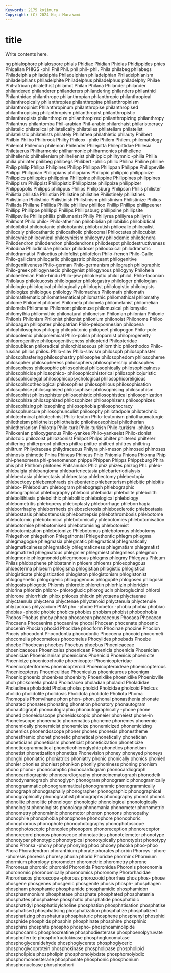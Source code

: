 ```yaml
---
Keywords: 2175 kojimura
Copyright: (C) 2024 Koji Murakami
---
```


# title

Write contents here.



ng phialophore phialospore phials Phidiac Phidian Phidias
Phidippides phies Phigalian PHIGS -phil Phil Phil. phil phil- phil.
Phila philabeg philabegs Philadelphia philadelphia Philadelphian philadelphian Philadelphianism philadelphians philadelphite
Philadelphus philadelphus philadelphy Philae Phil-african philalethist philamot Philan Philana Philander
philander philandered philanderer philanderers philandering philanders philanthid Philanthidae philanthrope philanthropian
philanthropic philanthropical philanthropically philanthropies philanthropine philanthropinism philanthropinist Philanthropinum philanthropise philanthropised
philanthropising philanthropism philanthropist philanthropistic philanthropists philanthropize philanthropized philanthropizing philanthropy Philanthus
philantomba Phil-arabian Phil-arabic philarchaist philaristocracy philatelic philatelical philatelically philatelies philatelism
philatelist philatelistic philatelists philately Philathea philathletic philauty Philbert Philbin Philbo
Philbrook Philby Philcox -phile Philem Philem. philematology Philemol Philemon philemon
Philender Philepitta Philepittidae Philesia Philetaerus Philharmonic philharmonic philharmonics philhellene philhellenic
philhellenism philhellenist philhippic philhymnic -philia Philia philia philiater philibeg philibegs
Philibert -philic philic Philina Philine philine Philip philip Philipa Philipines
Philipp Philippa Philippan Philippe Philippeville Philippi Philippian Philippians philippians Philippic
philippic philippicize Philippics philippics philippina Philippine philippine Philippines philippines Philippism
Philippist Philippistic Philippizate philippize philippizer Philippopolis Philipps philippus Philips Philipsburg
Philipson Philis philister Philistia philistia Philistian Philistine philistine Philistinely philistines
Philistinian Philistinic Philistinish Philistinism philistinism Philistinize Philius Phillada Phillane Phillida
Phillie phillilew philliloo Phillip Phillipe phillipeener Phillipp Phillippe phillippi Phillips
Phillipsburg phillipsine phillipsite Phillipsville Phillis phillis phillumenist Philly Phillyrea phillyrea
phillyrin Philmont Philo philo- Philo-athenian philobiblian philobiblic philobiblical philobiblist philobotanic
philobotanist philobrutish philocalic philocalist philocaly philocathartic philocatholic philocomal Philoctetes philocubist
philocynic philocynical philocynicism philocyny philodemic philodendra Philodendron philodendron philodendrons philodespot
philodestructiveness Philodina Philodinidae philodox philodoxer philodoxical philodramatic philodramatist Philoetius philofelist
philofelon Philo-french Philo-Gallic Philo-gallicism philogarlic philogastric philogeant philogenitive philogenitiveness Philo-german
Philo-germanism philograph philographic Philo-greek philogynaecic philogynist philogynous philogyny Philohela philohellenian
Philo-hindu Philo-jew philokleptic philol philol. Philo-laconian Philolaus philoleucosis philologaster philologastry
philologer philologian philologic philological philologically philologist philologistic philologists philologize philologue
philology Philomachus Philomath philomath philomathematic philomathematical philomathic philomathical philomathy philome
Philomel philomel Philomela philomela philomelanist philomelian philomels Philomena Philomont philomuse
philomusical philomystic philomythia philomythic philonatural philoneism Philonian philonian Philonic Philonis
Philonism Philonist philonist philonium philonoist Philonome Philoo philopagan philopater philopatrian
Philo-peloponnesian philopena philophilosophos philopig philoplutonic philopoet philopogon Philo-pole philopolemic philopolemical
Philo-polish philopornist philoprogeneity philoprogenitive philoprogenitiveness philopterid Philopteridae philopublican philoradical philorchidaceous
philornithic philorthodox Philo-russian philos philos. Philo-slav Philo-slavism philosoph philosophaster philosophastering
philosophastry philosophe philosophedom philosopheme philosopher philosopheress philosophers philosophership philosophes philosophess
philosophic philosophical philosophically philosophicalness philosophicide philosophico- philosophicohistorical philosophicojuristic philosophicolegal philosophicopsychological
philosophicoreligious philosophicotheological philosophies philosophilous philosophisation philosophise philosophised philosophiser philosophising philosophism
philosophist philosophister philosophistic philosophistical philosophization philosophize philosophized philosophizer philosophizers philosophizes
philosophizing philosophling philosophobia philosophocracy philosophuncule philosophunculist philosophy philotadpole philotechnic philotechnical
philotechnist Philo-teuton Philo-teutonism philothaumaturgic philotheism philotheist philotheistic philotheosophical philotherian philotherianism
Philotria Philo-turk Philo-turkish Philo-turkism -philous Philoxenian philoxygenous Philo-yankee Philo-yankeeist Philo-zionist
philozoic philozoist philozoonist Philpot Philps philter philtered philterer philtering philterproof
philters philtra philtre philtred philtres philtring philtrum Philydraceae philydraceous Philyra
phi-meson phimosed phimoses phimosis phimotic Phina Phineas Phineus Phio Phiomia
Phiona Phionna Phip phi-phenomena phi-phenomenon phippe Phippen Phipps Phippsburg Phira
phis phit Phithom phitones Phitsanulok Phiz phiz phizes phizog PhL
phleb- phlebalgia phlebangioma phlebarteriectasia phlebarteriodialysis phlebectasia phlebectasis phlebectasy phlebectomy phlebectopia
phlebectopy phlebemphraxis phlebenteric phlebenterism phlebitic phlebitis phlebo- Phlebodium phlebogram phlebograph
phlebographic phlebographical phlebography phleboid phleboidal phlebolite phlebolith phlebolithiasis phlebolithic phlebolitic
phlebological phlebology phlebometritis phlebopexy phleboplasty phleborrhage phleborrhagia phleborrhaphy phleborrhexis phlebosclerosis
phlebosclerotic phlebostasia phlebostasis phlebostenosis phlebostrepsis phlebothrombosis phlebotome phlebotomic phlebotomical phlebotomically
phlebotomies phlebotomisation phlebotomise phlebotomised phlebotomising phlebotomist phlebotomization phlebotomize Phlebotomus phlebotomus
phlebotomy Phlegethon phlegethon Phlegethontal Phlegethontic phlegm phlegma phlegmagogue phlegmasia phlegmatic
phlegmatical phlegmatically phlegmaticalness phlegmaticly phlegmaticness phlegmatism phlegmatist phlegmatized phlegmatous phlegmier
phlegmiest phlegmless phlegmon phlegmonic phlegmonoid phlegmonous phlegms phlegmy Phlegyas Phleum
Phlias phlobaphene phlobatannin phloem phloems phloeophagous phloeoterma phloeum phlogisma phlogistian
phlogistic phlogistical phlogisticate phlogistication phlogiston phlogistonism phlogistonist phlogogenetic phlogogenic phlogogenous
phlogopite phlogosed phlogosin phlogosis phlogotic Phlomis phloretic phloretin phlorhizin phloridzin
phlorina phlorizin phloro- phloroglucic phloroglucin phloroglucinol phlorol phlorone phlorrhizin phlox
phloxes phloxin phlyctaena phlyctaenae phlyctaenula phlyctena phlyctenae phlyctenoid phlyctenula phlyctenule
phlyzacious phlyzacium PhM pho -phobe Phobetor -phobia phobia phobiac phobias
-phobic phobic phobics phobies phobism phobist phobophobia Phobos Phobus phoby
phoca phocacean phocaceous Phocaea Phocaean Phocaena Phocaenina phocaenine phocal Phocean
phocenate phocenic phocenin Phocian phocid Phocidae phociform Phocinae phocine Phocion
Phocis phocodont Phocodontia phocodontic Phocoena phocoid phocomeli phocomelia phocomelous phocomelus
Phocylides phoebads Phoebe phoebe Phoebean phoebes Phoebus phoebus Phoenicaceae phoenicaceous
Phoenicales phoenicean Phoenicia phoenicia Phoenician phoenician Phoenicianism phoenicians Phoenicid Phoenicis
phoenicite Phoenicize phoenicochroite phoenicopter Phoenicopteridae Phoenicopteriformes phoenicopteroid Phoenicopteroideae phoenicopterous Phoenicopterus
Phoeniculidae Phoeniculus phoenicurous phoenigm Phoenix phoenix phoenixes phoenixity Phoenixlike phoenixlike
Phoenixville phoh phokomelia pholad Pholadacea pholadian pholadid Pholadidae Pholadinea pholadoid
Pholas pholas pholcid Pholcidae pholcoid Pholcus pholido pholidolite pholidosis Pholidota
pholidote Pholiota Phoma Phomopsis Phomvihane phon phon- phon. phonal phonasthenia
phonate phonated phonates phonating phonation phonatory phonautogram phonautograph phonautographic phonautographically
-phone phone phoned phoneidoscope phoneidoscopic phoneier phoneiest phone-in Phonelescope phonematic
phonematics phoneme phonemes phonemic phonemically phonemicist phonemicize phonemicized phonemicizing phonemics
phonendoscope phoner phones phonesis phonestheme phonesthemic phonet phonetic phonetical phonetically
phonetician phoneticians phoneticism phoneticist phoneticization phoneticize phoneticogrammatical phoneticohieroglyphic phonetics phonetism
phonetist phonetization phonetize Phonevision phoney phoneyed phoneys phonghi phoniatric phoniatrics
phoniatry phonic phonically phonics phonied phonier phonies phoniest phonikon phonily
phoniness phoning phonism phono phono- phonocamptic phonocardiogram phonocardiograph phonocardiographic phonocardiography
phonocinematograph phonodeik phonodynamograph phonoglyph phonogram phonogramic phonogramically phonogrammatic phonogrammatical phonogrammic
phonogrammically phonograph phonographally phonographer phonographic phonographical phonographically phonographist phonographs phonography
phonol phonol. phonolite phonolitic phonologer phonologic phonological phonologically phonologist phonologists
phonology phonomania phonometer phonometric phonometry phonomimic phonomotor phonon phonons phonopathy
phonophile phonophobia phonophone phonophore phonophoric phonophorous phonophote phonophotography phonophotoscope phonophotoscopic
phonoplex phonopore phonoreception phonoreceptor phonorecord phonos phonoscope phonotactics phonotelemeter phonotype
phonotyper phonotypic phonotypical phonotypically phonotypist phonotypy phons Phonsa -phony phony
phonying phoo phooey phooka phoo-phoo Phora Phoradendron phoranthium phorate phorates
phorbin Phorcys -phore -phoresis phoresis phoresy phoria phorid Phoridae phorminx
Phormium phormium phorology phorometer phorometric phorometry phorone Phoroneus phoronic phoronid
Phoronida Phoronidea Phoronis phoronomia phoronomic phoronomically phoronomics phoronomy Phororhacidae Phororhacos
phoroscope -phorous phorozooid phorrhea phos phos- phose phosgene phosgenes phosgenic
phosgenite phosis phosph- phosphagen phospham phosphamic phosphamide phosphamidic phosphamidon phosphammonium
phosphatase phosphate phosphated phosphatemia phosphates phosphatese phosphatic phosphatide phosphatidic phosphatidyl
phosphatidylcholine phosphation phosphatisation phosphatise phosphatised phosphatising phosphatization phosphatize phosphatized phosphatizing
phosphaturia phosphaturic phosphene phosphenyl phosphid phosphide phosphids phosphin phosphinate phosphine
phosphinic phosphins phosphite phospho phospho- phosphoaminolipide phosphocarnic phosphocreatine phosphodiesterase phosphoenolpyruvate
phosphoferrite phosphofructokinase phosphoglucomutase phosphoglyceraldehyde phosphoglycerate phosphoglyceric phosphoglycoprotein phosphokinase phospholipase phospholipid
phospholipide phospholipin phosphomolybdate phosphomolybdic phosphomonoesterase phosphonate phosphonic phosphonium phosphonuclease phosphophori
